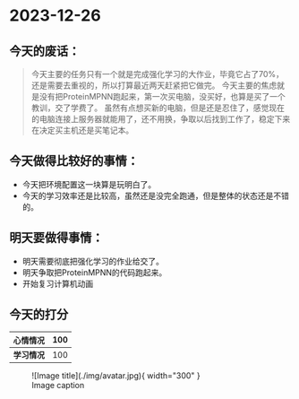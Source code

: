 # 2023-12-26

## 今天的废话：
> 今天主要的任务只有一个就是完成强化学习的大作业，毕竟它占了70%，还是需要去重视的，所以打算最近两天赶紧把它做完。
> 今天主要的焦虑就是没有把ProteinMPNN跑起来，第一次买电脑，没买好，也算是买了一个教训，交了学费了。
> 虽然有点想买新的电脑，但是还是忍住了，感觉现在的电脑连接上服务器就能用了，还不用换，争取以后找到工作了，稳定下来在决定买主机还是买笔记本。

## 今天做得比较好的事情：
- 今天把环境配置这一块算是玩明白了。
- 今天的学习效率还是比较高，虽然还是没完全跑通，但是整体的状态还是不错的。

## 明天要做得事情：
- 明天需要彻底把强化学习的作业给交了。
- 明天争取把ProteinMPNN的代码跑起来。
- 开始复习计算机动画

## 今天的打分

|**心情情况**| 100  |
|  ----  | ----  |
|**学习情况**| 100 |

<figure markdown>
  ![Image title](./img/avatar.jpg){ width="300" }
  <figcaption>Image caption</figcaption>
</figure>